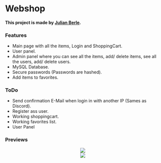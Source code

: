 # Webshop 
#### This project is made by [Julian Berle](https://www.julianberle.nl).

### Features

* Main page with all the items, Login and ShoppingCart.
* User panel.
* Admin panel where you can see all the items, add/ delete items, see all the users, add/ delete users.
* MySQL Database.
* Secure passwords (Passwords are hashed).
* Add items to favorites.

### ToDo 

* Send confirmation E-Mail when login in with another IP (Sames as Discord).
* Register ass user.
* Working shoppingcart.
* Working favorites list.
* User Panel

### Previews

<p align="center">
  <img src="https://i.imgur.com/0JAMZeF.png" /> <br>
  <img src="https://i.imgur.com/aGBoyfq.png" />
</p>

